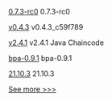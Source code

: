 
[0.7.3-rc0](https://github.com/hyperledger/aries-cloudagent-python/releases/tag/0.7.3-rc0) 0.7.3-rc0

[v0.4.3](https://github.com/hyperledger/firefly-ui/releases/tag/v0.4.3) v0.4.3_c59f789

[v2.4.1](https://github.com/hyperledger/fabric-chaincode-java/releases/tag/v2.4.1) v2.4.1 Java Chaincode

[bpa-0.9.1](https://github.com/hyperledger-labs/business-partner-agent-chart/releases/tag/bpa-0.9.1) bpa-0.9.1

[21.10.3](https://github.com/hyperledger/besu/releases/tag/21.10.3) 21.10.3


[See more >>>](https://start-here.hyperledger.org/releases)

